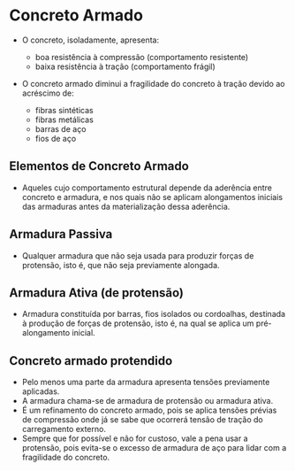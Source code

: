 # Concreto Armado

- O concreto, isoladamente, apresenta:
    - boa resistência à compressão (comportamento resistente)
    - baixa resistência à tração (comportamento frágil)

- O concreto armado diminui a fragilidade do concreto à tração devido ao acréscimo de:
    - fibras sintéticas
    - fibras metálicas
    - barras de aço
    - fios de aço

## Elementos de Concreto Armado
- Aqueles cujo comportamento estrutural depende da aderência entre concreto e armadura, e nos quais não se aplicam alongamentos iniciais das armaduras antes da materialização dessa aderência.

## Armadura Passiva
- Qualquer armadura que não seja usada para produzir forças de protensão, isto é, que não seja previamente alongada.

## Armadura Ativa (de protensão)
- Armadura constituída por barras, fios isolados ou cordoalhas, destinada à produção de forças de protensão, isto é, na qual se aplica um pré-alongamento inicial.

## Concreto armado protendido
- Pelo menos uma parte da armadura apresenta tensões previamente aplicadas.
- A armadura chama-se de armadura de protensão ou armadura ativa.
- É um refinamento do concreto armado, pois se aplica tensões prévias de compressão onde já se sabe que ocorrerá tensão de tração do carregamento externo.
- Sempre que for possível e não for custoso, vale a pena usar a protensão, pois evita-se o excesso de armadura de aço para lidar com a fragilidade do concreto.